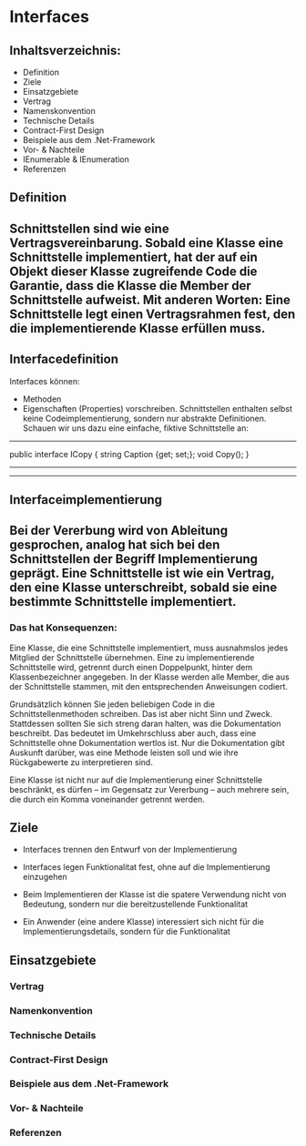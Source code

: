 # Interfaces

## Inhaltsverzeichnis:

- Definition
- Ziele
- Einsatzgebiete
- Vertrag
- Namenskonvention
- Technische Details
- Contract-First Design
- Beispiele aus dem .Net-Framework
- Vor- & Nachteile
- IEnumerable & IEnumeration
- Referenzen

## Definition

Schnittstellen sind wie eine Vertragsvereinbarung. Sobald eine Klasse eine Schnittstelle implementiert, hat der auf ein Objekt dieser Klasse zugreifende Code die Garantie, dass die Klasse die Member der Schnittstelle aufweist. Mit anderen Worten: Eine Schnittstelle legt einen Vertragsrahmen fest, den die implementierende Klasse erfüllen muss.
---
## Interfacedefinition

Interfaces können:
- Methoden
- Eigenschaften (Properties)
vorschreiben. Schnittstellen enthalten selbst keine Codeimplementierung, sondern nur abstrakte Definitionen. Schauen wir uns dazu eine einfache, fiktive Schnittstelle an:

***
public interface ICopy 
{
  string Caption {get; set;};
  void Copy();
}
***
---
## Interfaceimplementierung

Bei der Vererbung wird von Ableitung gesprochen, analog hat sich bei den Schnittstellen der Begriff Implementierung geprägt. Eine Schnittstelle ist wie ein Vertrag, den eine Klasse unterschreibt, sobald sie eine bestimmte Schnittstelle implementiert. 
---

### Das hat Konsequenzen: 
Eine Klasse, die eine Schnittstelle implementiert, muss ausnahmslos jedes Mitglied der Schnittstelle übernehmen. 
Eine zu implementierende Schnittstelle wird, getrennt durch einen Doppelpunkt, hinter dem Klassenbezeichner angegeben. In der Klasse werden alle Member, die aus der Schnittstelle stammen, mit den entsprechenden Anweisungen codiert.


Grundsätzlich können Sie jeden beliebigen Code in die Schnittstellenmethoden schreiben. Das ist aber nicht Sinn und Zweck. Stattdessen sollten Sie sich streng daran halten, was die Dokumentation beschreibt. Das bedeutet im Umkehrschluss aber auch, dass eine Schnittstelle ohne Dokumentation wertlos ist. Nur die Dokumentation gibt Auskunft darüber, was eine Methode leisten soll und wie ihre Rückgabewerte zu interpretieren sind.

Eine Klasse ist nicht nur auf die Implementierung einer Schnittstelle beschränkt, es dürfen – im Gegensatz zur Vererbung – auch mehrere sein, die durch ein Komma voneinander getrennt werden.

[logo]: ./Vererbung.png "Logo Title Text 2"

## Ziele

- Interfaces trennen den Entwurf von der Implementierung

- Interfaces legen Funktionalitat fest, ohne auf die Implementierung einzugehen
  
- Beim Implementieren der Klasse ist die spatere Verwendung nicht von Bedeutung, sondern nur die
  bereitzustellende Funktionalitat
  
- Ein Anwender (eine andere Klasse) interessiert sich nicht
  für die Implementierungsdetails, sondern für die Funktionalitat

## Einsatzgebiete



### Vertrag


### Namenkonvention


### Technische Details


### Contract-First Design


### Beispiele aus dem .Net-Framework


### Vor- & Nachteile


### Referenzen

